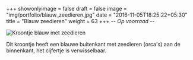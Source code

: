 +++
showonlyimage = false
draft = false
image = "img/portfolio/blauw_zeedieren.jpg"
date = "2016-11-05T18:25:22+05:30"
title = "Blauw zeedieren"
weight = 63
+++
*-- Op voorraad --*

<!--more-->
![Kroontje blauw met zeedieren][1]

Dit kroontje heeft een blauwe buitenkant met zeedieren (orca's) aan de binnenkant, het cijfertje is verwisselbaar.

[1]: /img/portfolio/blauw_zeedieren.jpg